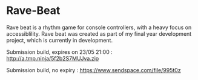 # Rave-Beat
Rave beat is a rhythm game for console controllers, with a heavy focus on accessiblility. 
Rave beat was created as part of my final year development project, which is currently in development.


Submission build, expires on 23/05 21:00 : http://a.tmp.ninja/5f2b2S7MUJva.zip

Submission build, no expiry : https://www.sendspace.com/file/995t0z
